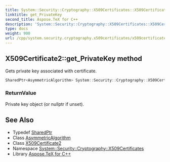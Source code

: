 ```yaml
---
title: System::Security::Cryptography::X509Certificates::X509Certificate2::get_PrivateKey method
linktitle: get_PrivateKey
second_title: Aspose.TeX for C++
description: 'System::Security::Cryptography::X509Certificates::X509Certificate2::get_PrivateKey method. Gets private key associated with certificate in C++.'
type: docs
weight: 900
url: /cpp/system.security.cryptography.x509certificates/x509certificate2/get_privatekey/
---
```

## X509Certificate2::get_PrivateKey method


Gets private key associated with certificate.

```cpp
SharedPtr<AsymmetricAlgorithm> System::Security::Cryptography::X509Certificates::X509Certificate2::get_PrivateKey() const
```


### ReturnValue

Private key object (or nullptr if unset).

## See Also

* Typedef [SharedPtr](../../../system/sharedptr/)
* Class [AsymmetricAlgorithm](../../../system.security.cryptography/asymmetricalgorithm/)
* Class [X509Certificate2](../)
* Namespace [System::Security::Cryptography::X509Certificates](../../)
* Library [Aspose.TeX for C++](../../../)
